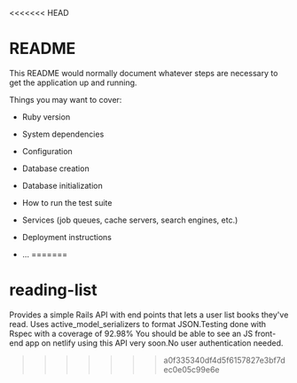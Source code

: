 <<<<<<< HEAD
# README

This README would normally document whatever steps are necessary to get the
application up and running.

Things you may want to cover:

* Ruby version

* System dependencies

* Configuration

* Database creation

* Database initialization

* How to run the test suite

* Services (job queues, cache servers, search engines, etc.)

* Deployment instructions

* ...
=======
# reading-list
Provides a simple Rails API with end points that lets a user list books they've read. Uses active_model_serializers to format JSON.Testing done with Rspec with a coverage of 92.98%
You should be able to see an JS front-end app on netlify using this API very soon.No user authentication needed.
>>>>>>> a0f335340df4d5f6157827e3bf7dec0e05c99e6e
